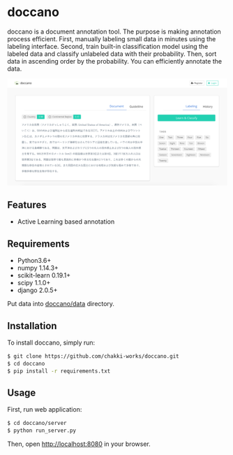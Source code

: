 # doccano

doccano is a document annotation tool. The purpose is making annotation process efficient. First, manually labeling small data in minutes using the labeling interface. Second, train built-in classification model using the labeled data and classify unlabeled data with their probability. Then, sort data in ascending order by the probability. You can efficiently annotate the data.

![doccano](docs/demo.png)


## Features

* Active Learning based annotation

## Requirements

* Python3.6+
* numpy 1.14.3+
* scikit-learn 0.19.1+
* scipy 1.1.0+
* django 2.0.5+

Put data into [doccano/data](https://github.com/chakki-works/doccano/tree/master/data) directory.

## Installation

To install doccano, simply run:

```bash
$ git clone https://github.com/chakki-works/doccano.git
$ cd doccano
$ pip install -r requirements.txt
```

## Usage

First, run web application:

```bash
$ cd doccano/server
$ python run_server.py
```

Then, open <http://localhost:8080> in your browser.
